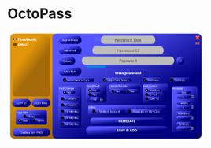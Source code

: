 # OctoPass

<img src="https://raw.githubusercontent.com/KSH-Soft/OctoPass/refs/heads/main/OctoPassUI_v1.PNG" alt="Main Menu" width="400px">
